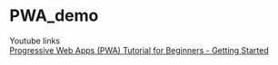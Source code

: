 # PWA_demo
Youtube links<br/>
[Progressive Web Apps (PWA) Tutorial for Beginners - Getting Started][1]


[1]: https://www.youtube.com/watch?v=dap6yIe1uK4

